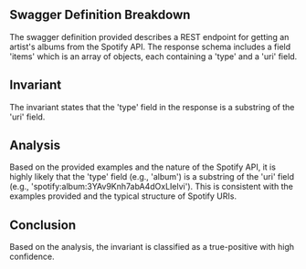 ## Swagger Definition Breakdown
The swagger definition provided describes a REST endpoint for getting an artist's albums from the Spotify API. The response schema includes a field 'items' which is an array of objects, each containing a 'type' and a 'uri' field.

## Invariant
The invariant states that the 'type' field in the response is a substring of the 'uri' field.

## Analysis
Based on the provided examples and the nature of the Spotify API, it is highly likely that the 'type' field (e.g., 'album') is a substring of the 'uri' field (e.g., 'spotify:album:3YAv9Knh7abA4dOxLIelvi'). This is consistent with the examples provided and the typical structure of Spotify URIs.

## Conclusion
Based on the analysis, the invariant is classified as a true-positive with high confidence.
